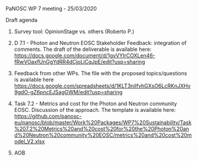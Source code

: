PaNOSC WP 7 meeting - 25/03/2020

Draft agenda

1.	Survey tool: OpinionStage vs. others (Roberto P.)

2.	D 7.1 - Photon and Neutron EOSC Stakeholder Feedback: integration of comments. The draft of the deliverable is available here: https://docs.google.com/document/d/1gvVYIrCOXLen46-fRwVOaxfUnGgYdRR4dCjoLjCqJpE/edit?usp=sharing

3.	Feedback from other WPs. The file with the proposed topics/questions is available here https://docs.google.com/spreadsheets/d/1KLT3niIfvhGXsO6LcRKnJXHv9gdO-gZ6pncEJSagGWM/edit?usp=sharing

4.	Task 7.2 - Metrics and cost for the Photon and Neutron community EOSC. Discussion of the approach. The template is available here: https://github.com/panosc-eu/panosc/blob/master/Work%20Packages/WP7%20Sustainability/Task%207.2%20Metrics%20and%20cost%20for%20the%20Photon%20and%20Neutron%20community%20EOSC/metrics%20and%20cost%20model_V2.xlsx

5.	AOB


